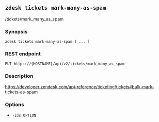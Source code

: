 ## `zdesk tickets mark-many-as-spam`

/tickets/mark_many_as_spam

### Synopsis

    zdesk tickets mark-many-as-spam [ ... ]

### REST endpoint

    PUT https://{HOSTNAME}/api/v2/tickets/mark_many_as_spam

### Description

https://developer.zendesk.com/api-reference/ticketing/tickets#bulk-mark-tickets-as-spam

### Options

* `-ids OPTION`

